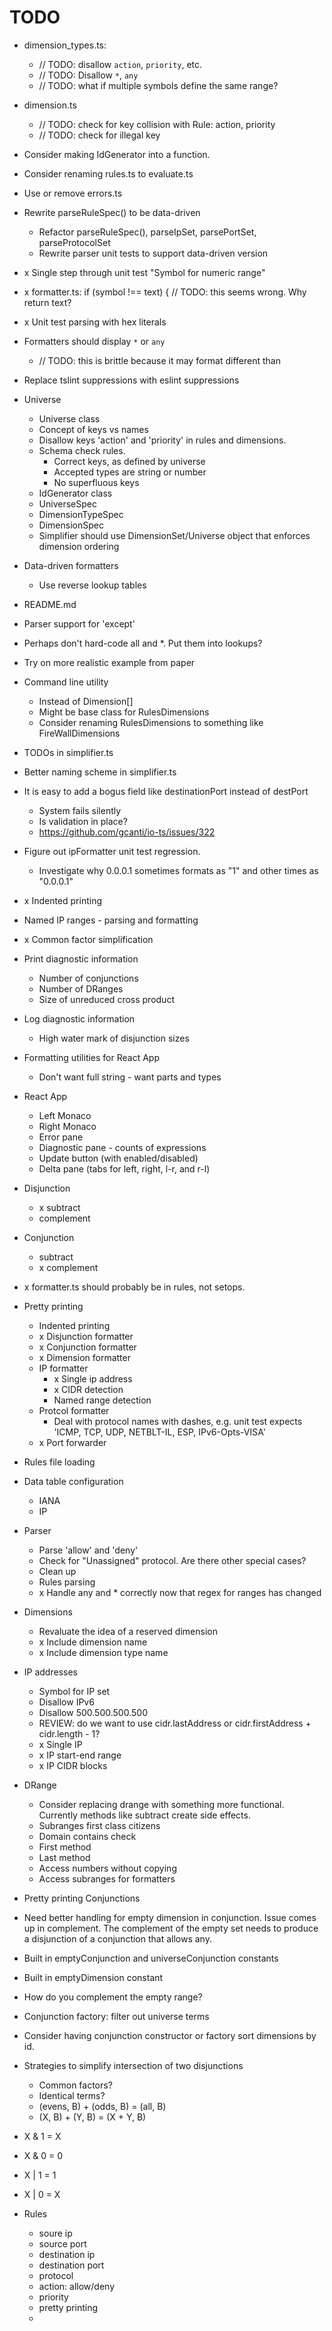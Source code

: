 # TODO

* dimension_types.ts:
  * // TODO: disallow `action`, `priority`, etc.
  * // TODO: Disallow `*`, `any`
  * // TODO: what if multiple symbols define the same range?
* dimension.ts
  * // TODO: check for key collision with Rule: action, priority
  * // TODO: check for illegal key

* Consider making IdGenerator into a function.
* Consider renaming rules.ts to evaluate.ts
* Use or remove errors.ts
* Rewrite parseRuleSpec() to be data-driven
  * Refactor parseRuleSpec(), parseIpSet, parsePortSet, parseProtocolSet
  * Rewrite parser unit tests to support data-driven version
* x Single step through unit test "Symbol for numeric range"
* x formatter.ts:   if (symbol !== text) {  // TODO: this seems wrong. Why return text?
* x Unit test parsing with hex literals
* Formatters should display `*` or `any`
  * // TODO: this is brittle because it may format different than
* Replace tslint suppressions with eslint suppressions
* Universe
  * Universe class
  * Concept of keys vs names
  * Disallow keys 'action' and 'priority' in rules and dimensions.
  * Schema check rules.
    * Correct keys, as defined by universe
    * Accepted types are string or number
    * No superfluous keys
  * IdGenerator class
  * UniverseSpec
  * DimensionTypeSpec
  * DimensionSpec
  * Simplifier should use DimensionSet/Universe object that enforces dimension ordering
* Data-driven formatters
  * Use reverse lookup tables
* README.md
* Parser support for 'except'
* Perhaps don't hard-code all and *. Put them into lookups?
* Try on more realistic example from paper
* Command line utility
  * Instead of Dimension[]
  * Might be base class for RulesDimensions
  * Consider renaming RulesDimensions to something like FireWallDimensions
* TODOs in simplifier.ts
* Better naming scheme in simplifier.ts
* It is easy to add a bogus field like destinationPort instead of destPort
  * System fails silently
  * Is validation in place?
  * https://github.com/gcanti/io-ts/issues/322
* Figure out ipFormatter unit test regression.
  * Investigate why 0.0.0.1 sometimes formats as "1" and other times as "0.0.0.1"
* x Indented printing
* Named IP ranges - parsing and formatting
* x Common factor simplification
* Print diagnostic information
  * Number of conjunctions
  * Number of DRanges
  * Size of unreduced cross product
* Log diagnostic information
  * High water mark of disjunction sizes
* Formatting utilities for React App
  * Don't want full string - want parts and types
* React App
  * Left Monaco
  * Right Monaco
  * Error pane
  * Diagnostic pane - counts of expressions
  * Update button (with enabled/disabled)
  * Delta pane (tabs for left, right, l-r, and r-l)

* Disjunction
  * x subtract
  * complement
* Conjunction
  * subtract
  * x complement
* x formatter.ts should probably be in rules, not setops.
* Pretty printing
  * Indented printing
  * x Disjunction formatter
  * x Conjunction formatter
  * x Dimension formatter
  * IP formatter
    * x Single ip address
    * x CIDR detection
    * Named range detection
  * Protcol formatter
    * Deal with protocol names with dashes, e.g. unit test expects 'ICMP, TCP, UDP, NETBLT-IL, ESP, IPv6-Opts-VISA'
  * x Port forwarder

* Rules file loading
* Data table configuration
  * IANA
  * IP
* Parser
  * Parse 'allow' and 'deny'
  * Check for "Unassigned" protocol. Are there other special cases?
  * Clean up
  * Rules parsing
  * x Handle any and * correctly now that regex for ranges has changed
* Dimensions
  * Revaluate the idea of a reserved dimension
  * x Include dimension name
  * x Include dimension type name
* IP addresses
  * Symbol for IP set
  * Disallow IPv6
  * Disallow 500.500.500.500
  * REVIEW: do we want to use cidr.lastAddress or cidr.firstAddress + cidr.length - 1?
  * x Single IP
  * x IP start-end range
  * x IP CIDR blocks

* DRange
  * Consider replacing drange with something more functional. Currently methods like subtract create side effects.
  * Subranges first class citizens
  * Domain contains check
  * First method
  * Last method
  * Access numbers without copying
  * Access subranges for formatters
* Pretty printing Conjunctions
* Need better handling for empty dimension in conjunction. Issue comes up in complement. The complement of the empty set needs to produce a disjunction of a conjunction that allows any.
* Built in emptyConjunction and universeConjunction constants
* Built in emptyDimension constant
* How do you complement the empty range?
* Conjunction factory: filter out universe terms
* Consider having conjunction constructor or factory sort dimensions by id.
* Strategies to simplify intersection of two disjunctions
  * Common factors?
  * Identical terms?
  * (evens, B) + (odds, B) = (all, B)
  * (X, B) + (Y, B) = (X + Y, B)
* X & 1 = X
* X & 0 = 0
* X | 1 = 1
* X | 0 = X
* Rules
  * soure ip
  * source port
  * destination ip
  * destination port
  * protocol
  * action: allow/deny
  * priority
  * pretty printing
  * 
